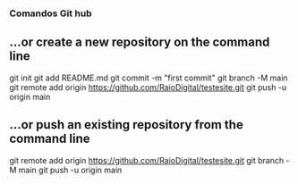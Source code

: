### Comandos Git hub
## …or create a new repository on the command line

git init
git add README.md
git commit -m "first commit"
git branch -M main
git remote add origin https://github.com/RaioDigital/testesite.git
git push -u origin main

## …or push an existing repository from the command line
git remote add origin https://github.com/RaioDigital/testesite.git
git branch -M main
git push -u origin main